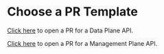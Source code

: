 
# Choose a PR Template

<a href="?expand=1&template=data_plane_thingy.md">Click here</a> to open a PR for a Data Plane API.

<a href="?expand=1&template=management_plane_thingy.md">Click here</a> to open a PR for a Management Plane API.
